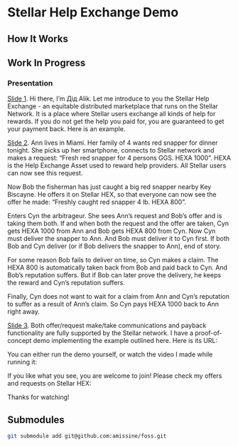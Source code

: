# Stellar Help Exchange Demo

## How It Works

## Work In Progress

### Presentation

[Slide 1](https://docs.google.com/presentation/d/1Gq_d3q19xkDIenS_KM-PEKy7r3rBkAyOMJJWVPPb2Us/edit#slide=id.p). Hi there, I’m Дід Alik. Let me introduce to you the Stellar Help Exchange - an equitable distributed marketplace that runs on the Stellar Network. It is a place where Stellar users exchange all kinds of help for rewards. If you do not get the help you paid for, you are guaranteed to get your payment back. Here is an example.

[Slide 2](https://docs.google.com/presentation/d/1Gq_d3q19xkDIenS_KM-PEKy7r3rBkAyOMJJWVPPb2Us/edit#slide=id.g13c15ebba7f_0_5). Ann lives in Miami. Her family of 4 wants red snapper for dinner tonight. She picks up her smartphone, connects to Stellar network and makes a request: “Fresh red snapper for 4 persons GGS. HEXA 1000”. HEXA is the Help Exchange Asset used to reward help providers. All Stellar users can now see this request.

Now Bob the fisherman has just caught a big red snapper nearby Key Biscayne. He offers it on Stellar HEX, so that everyone can now see the offer he made: “Freshly caught red snapper 4 lb. HEXA 800”.

Enters Cyn the arbitrageur. She sees Ann’s request and Bob’s offer and is taking them both. If and when both the request and the offer are taken, Cyn gets HEXA 1000 from Ann and Bob gets HEXA 800 from Cyn. Now Cyn must deliver the snapper to Ann. And Bob must deliver it to Cyn first. If both Bob and Cyn deliver (or if Bob delivers the snapper to Ann), end of story.

For some reason Bob fails to deliver on time, so Cyn makes a claim. The HEXA 800 is automatically taken back from Bob and paid back to Cyn. And Bob’s reputation suffers. But if Bob can later prove the delivery, he keeps the reward and Cyn’s reputation suffers.

Finally, Cyn does not want to wait for a claim from Ann and Cyn’s reputation to suffer as a result of Ann’s claim. So Cyn pays HEXA 1000 back to Ann right away.

[Slide 3](https://docs.google.com/presentation/d/1Gq_d3q19xkDIenS_KM-PEKy7r3rBkAyOMJJWVPPb2Us/edit#slide=id.g1369e932da3_0_0). Both offer/request make/take communications and payback functionality
are fully supported by the Stellar network. I have a proof-of-concept demo 
implementing the example outlined here. Here is its URL:

You can either run the demo yourself, or watch the video I made while running it:

If you like what you see, you are welcome to join! Please check my offers and 
requests on Stellar HEX:

Thanks for watching!

## Submodules

```bash
git submodule add git@github.com:amissine/foss.git
```
